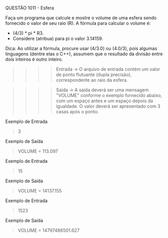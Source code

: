QUESTÃO 1011 - Esfera

Faça um programa que calcule e mostre o volume de uma esfera sendo fornecido o valor de seu raio (R). 
A fórmula para calcular o volume é: 
- (4/3) * pi * R3. 
- Considere (atribua) para pi o valor 3.14159.

Dica: Ao utilizar a fórmula, procure usar (4/3.0) ou (4.0/3), 
pois algumas linguagens (dentre elas o C++), 
assumem que o resultado da divisão entre dois inteiros é outro inteiro.

>>>>    Entrada ->
O arquivo de entrada contém um valor de ponto flutuante (dupla precisão), correspondente ao raio da esfera.

>>>>    Saída ->
A saída deverá ser uma mensagem "VOLUME" conforme o exemplo fornecido abaixo, 
com um espaço antes e um espaço depois da igualdade. 
O valor deverá ser apresentado com 3 casas após o ponto.

Exemplo de Entrada
> 3

Exemplo de Saída
> VOLUME = 113.097

Exemplo de Entrada
> 15

Exemplo de Saída
> VOLUME = 14137.155

Exemplo de Entrada
> 1523

Exemplo de Saída
> VOLUME = 14797486501.627
